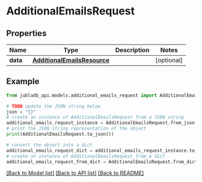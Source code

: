 # AdditionalEmailsRequest


## Properties

Name | Type | Description | Notes
------------ | ------------- | ------------- | -------------
**data** | [**AdditionalEmailsResource**](AdditionalEmailsResource.md) |  | [optional] 

## Example

```python
from jubladb_api.models.additional_emails_request import AdditionalEmailsRequest

# TODO update the JSON string below
json = "{}"
# create an instance of AdditionalEmailsRequest from a JSON string
additional_emails_request_instance = AdditionalEmailsRequest.from_json(json)
# print the JSON string representation of the object
print(AdditionalEmailsRequest.to_json())

# convert the object into a dict
additional_emails_request_dict = additional_emails_request_instance.to_dict()
# create an instance of AdditionalEmailsRequest from a dict
additional_emails_request_from_dict = AdditionalEmailsRequest.from_dict(additional_emails_request_dict)
```
[[Back to Model list]](../README.md#documentation-for-models) [[Back to API list]](../README.md#documentation-for-api-endpoints) [[Back to README]](../README.md)


